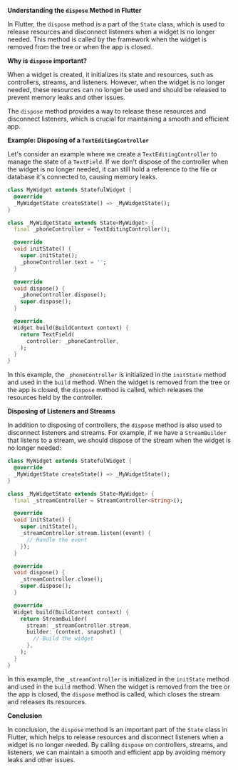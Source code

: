 **Understanding the `dispose` Method in Flutter**

In Flutter, the `dispose` method is a part of the `State` class, which is used to release resources and disconnect listeners when a widget is no longer needed. This method is called by the framework when the widget is removed from the tree or when the app is closed.

**Why is `dispose` important?**

When a widget is created, it initializes its state and resources, such as controllers, streams, and listeners. However, when the widget is no longer needed, these resources can no longer be used and should be released to prevent memory leaks and other issues.

The `dispose` method provides a way to release these resources and disconnect listeners, which is crucial for maintaining a smooth and efficient app.

**Example: Disposing of a `TextEditingController`**

Let's consider an example where we create a `TextEditingController` to manage the state of a `TextField`. If we don't dispose of the controller when the widget is no longer needed, it can still hold a reference to the file or database it's connected to, causing memory leaks.

```dart
class MyWidget extends StatefulWidget {
  @override
  _MyWidgetState createState() => _MyWidgetState();
}

class _MyWidgetState extends State<MyWidget> {
  final _phoneController = TextEditingController();

  @override
  void initState() {
    super.initState();
    _phoneController.text = '';
  }

  @override
  void dispose() {
    _phoneController.dispose();
    super.dispose();
  }

  @override
  Widget build(BuildContext context) {
    return TextField(
      controller: _phoneController,
    );
  }
}
```

In this example, the `_phoneController` is initialized in the `initState` method and used in the `build` method. When the widget is removed from the tree or the app is closed, the `dispose` method is called, which releases the resources held by the controller.

**Disposing of Listeners and Streams**

In addition to disposing of controllers, the `dispose` method is also used to disconnect listeners and streams. For example, if we have a `StreamBuilder` that listens to a stream, we should dispose of the stream when the widget is no longer needed:

```dart
class MyWidget extends StatefulWidget {
  @override
  _MyWidgetState createState() => _MyWidgetState();
}

class _MyWidgetState extends State<MyWidget> {
  final _streamController = StreamController<String>();

  @override
  void initState() {
    super.initState();
    _streamController.stream.listen((event) {
      // Handle the event
    });
  }

  @override
  void dispose() {
    _streamController.close();
    super.dispose();
  }

  @override
  Widget build(BuildContext context) {
    return StreamBuilder(
      stream: _streamController.stream,
      builder: (context, snapshot) {
        // Build the widget
      },
    );
  }
}
```

In this example, the `_streamController` is initialized in the `initState` method and used in the `build` method. When the widget is removed from the tree or the app is closed, the `dispose` method is called, which closes the stream and releases its resources.

**Conclusion**

In conclusion, the `dispose` method is an important part of the `State` class in Flutter, which helps to release resources and disconnect listeners when a widget is no longer needed. By calling `dispose` on controllers, streams, and listeners, we can maintain a smooth and efficient app by avoiding memory leaks and other issues.